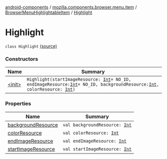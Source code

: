 [android-components](../../../index.md) / [mozilla.components.browser.menu.item](../../index.md) / [BrowserMenuHighlightableItem](../index.md) / [Highlight](./index.md)

# Highlight

`class Highlight` [(source)](https://github.com/mozilla-mobile/android-components/blob/master/components/browser/menu/src/main/java/mozilla/components/browser/menu/item/BrowserMenuHighlightableItem.kt#L127)

### Constructors

| Name | Summary |
|---|---|
| [&lt;init&gt;](-init-.md) | `Highlight(startImageResource: `[`Int`](https://kotlinlang.org/api/latest/jvm/stdlib/kotlin/-int/index.html)` = NO_ID, endImageResource: `[`Int`](https://kotlinlang.org/api/latest/jvm/stdlib/kotlin/-int/index.html)` = NO_ID, backgroundResource: `[`Int`](https://kotlinlang.org/api/latest/jvm/stdlib/kotlin/-int/index.html)`, colorResource: `[`Int`](https://kotlinlang.org/api/latest/jvm/stdlib/kotlin/-int/index.html)`)` |

### Properties

| Name | Summary |
|---|---|
| [backgroundResource](background-resource.md) | `val backgroundResource: `[`Int`](https://kotlinlang.org/api/latest/jvm/stdlib/kotlin/-int/index.html) |
| [colorResource](color-resource.md) | `val colorResource: `[`Int`](https://kotlinlang.org/api/latest/jvm/stdlib/kotlin/-int/index.html) |
| [endImageResource](end-image-resource.md) | `val endImageResource: `[`Int`](https://kotlinlang.org/api/latest/jvm/stdlib/kotlin/-int/index.html) |
| [startImageResource](start-image-resource.md) | `val startImageResource: `[`Int`](https://kotlinlang.org/api/latest/jvm/stdlib/kotlin/-int/index.html) |
